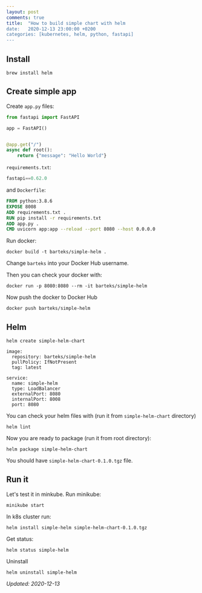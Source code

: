 ```yaml
---
layout: post
comments: true
title:  "How to build simple chart with helm
date:   2020-12-13 23:00:00 +0200
categories: [kubernetes, helm, python, fastapi]
---
```


## Install

``` shell
brew install helm
```

## Create simple app

Create `app.py` files:

``` python
from fastapi import FastAPI

app = FastAPI()


@app.get("/")
async def root():
    return {"message": "Hello World"}
```

`requirements.txt`:

``` python
fastapi==0.62.0
```
 
and `Dockerfile`:

``` Dockerfile
FROM python:3.8.6
EXPOSE 8008
ADD requirements.txt .
RUN pip install -r requirements.txt
ADD app.py .
CMD uvicorn app:app --reload --port 8080 --host 0.0.0.0
```

Run docker:

``` shell
docker build -t barteks/simple-helm .
```

Change `barteks` into your Docker Hub username.

Then you can check your docker with:

``` shell
docker run -p 8080:8080 --rm -it barteks/simple-helm
```

Now push the docker to Docker Hub

``` shell
docker push barteks/simple-helm
```

## Helm

``` shell
helm create simple-helm-chart
```

``` helm
image:
  repository: barteks/simple-helm
  pullPolicy: IfNotPresent
  tag: latest

service:
  name: simple-helm
  type: LoadBalancer
  externalPort: 8080
  internalPort: 8008
  port: 8080
```

You can check your helm files with (run it from `simple-helm-chart` directory)
``` shell
helm lint
```
Now you are ready to package (run it from root directory):

``` helm
helm package simple-helm-chart
```

You should have `simple-helm-chart-0.1.0.tgz` file.


## Run it

Let's test it in minkube. Run minikube:

``` shell
minikube start
```


In k8s cluster run:

``` shell
helm install simple-helm simple-helm-chart-0.1.0.tgz
```


Get status:

``` shell
helm status simple-helm
```

Uninstall

``` shell
helm uninstall simple-helm
```

_Updated: 2020-12-13_
